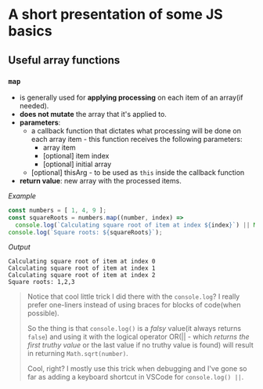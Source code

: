 # A short presentation of some JS basics

## Useful array functions

### `map`

  * is generally used for **applying processing** on each item of an array(if needed).
  * **does not mutate** the array that it's applied to.
  * **parameters**: 
     * a callback function that dictates what processing will be done on each array item - this function receives the following parameters:
       * array item
       * [optional] item index
       * [optional] initial array
     * [optional] thisArg - to be used as `this` inside the callback function
  * **return value**: new array with the processed items.
  
  *Example*
  
  ```javascript
  const numbers = [ 1, 4, 9 ];
  const squareRoots = numbers.map((number, index) => 
    console.log(`Calculating square root of item at index ${index}`) || Math.sqrt(number));
  console.log(`Square roots: ${squareRoots}`);
  ```
  
  *Output* 
  ```
  Calculating square root of item at index 0
  Calculating square root of item at index 1
  Calculating square root of item at index 2
  Square roots: 1,2,3
  ```
  
> Notice that cool little trick I did there with the `console.log`?
> I really prefer one-liners instead of using braces for blocks of code(when possible).
> 
> So the thing is that `console.log()` is a *falsy* value(it always returns `false`) and using it with the logical operator OR(|| - which *returns the first truthy
value* or the last value if no truthy value is found) will result in returning `Math.sqrt(number)`.
> 
> Cool, right? I mostly use this trick when debugging and I've gone so far as adding a keyboard shortcut in VSCode for `console.log() ||`.
  
  
